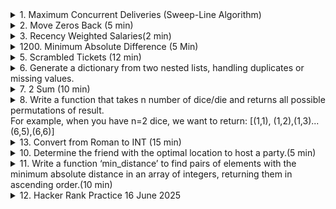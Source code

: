 <details>
<summary>1. Maximum Concurrent Deliveries (Sweep-Line Algorithm) </summary>

```python 
/* A courier can carry at most one active delivery at a time.
You are given a list of deliveries, each defined by a start timestamp (pickup) and an end timestamp (drop-off). Determine the maximum number of simultaneous active deliveries across all couriers.

Input(standard-in):

n # integer, 1 ≤ n ≤ 2*10^5
n lines follow: start_iso   end_iso

Example
5
2025-06-11T10:00:00 2025-06-11T10:25:00
2025-06-11T10:05:00 2025-06-11T10:30:00
2025-06-11T10:15:00 2025-06-11T10:45:00
2025-06-11T11:00:00 2025-06-11T11:20:00
2025-06-11T11:05:00 2025-06-11T11:15:00

Output (standard-out):
3
Explanation: Between 10:15 and 10:25 there are three overlapping deliveries.

Constraints & Tips
• ISO timestamps can be parsed with datetime.fromisoformat.
• O(n log n) expected; think sweep-line / line-sweep with event sorting (+1 at start, −1 at end).
*/


#incorrect solution I attempted thinking it is some modified merge interval thing 
def sweep_line(n, arr_time):
    array_time = [(t.split()) for t in arr_time]
    array_time = [(datetime.fromisoformat(t[0])::time), datetime.fromisoformat(t[1])::time)) for t in array_time]
    array_time.sort()
    
    start_time = array_time[0][0]
    end_time = array_time[0][1]
    max_concurrent = 0
    count = 1
    for i in range(1, len(array_time)):
        new_start , new_end = array_time[i]
        if new_start <  end_time:
            count += 1
        else:
            start_time = new_start
            end_time = new_end
            if count > max_concurrent:
                max_concurrent = count 
                count = 1 
    if count > max_concurrent:
        max_concurrent = count 
     
    return max_concurrent
```
Why the Sweep Line Fits ?\
    For every moment, we need to know, how many intervals overlap that moment and keep track of the maximum. That is exactly the textbook use case for a sweep line.

    Why we attach “+1” to a start-time and “−1” to an end-time?
    
    Picture a cashier holding a simple click-counter:
    • Every time a delivery begins, she clicks “up” once ( +1 ).
    • Every time a delivery finishes, she clicks “down” once ( −1 ).

    At any clock-tick, the display shows `current_up_clicks − current_down_clicks` which is exactly “how many deliveries are out on the road right now”.
   
    Logic:
    1. Turn each interval ⟨start, end⟩ into two events: • (start, +1) ➜ “someone just walked in” (end, −1)  ➜ “someone just walked out”
    2. Sort the events by time, so we visit them in the order they actually happen.
    3. Walk through the timeline once, keeping a single integer active:
    active = 0
    max_active = 0
    for time, delta in events:   # delta is +1 or -1
        active += delta          # click up or down
        max_active = max(max_active, active)
    • When delta = +1, active goes up by one.
    • When delta = −1, active goes down by one. The highest value ever reached is the answer.

Correct Solution 
```python 
from datetime import datetime 

def calculate_max(deliveries):
    events = []
    for s, e in deliveries:
        start = datetime.fromisoformat(s)
        end   = datetime.fromisoformat(e)
        events.append((start,  1))
        events.append((end,   -1))
    
    # Rem : Sort by time; on ties process +1 before -1 
    # Assuming Closed start, Open end [) ; python sort by asc 
    # if Closed start, Closed end [] then no need; as we want to process end (-1 first)
    events.sort(key=lambda e: (e[0], -e[1]))
    
    active_deliveries = max_active_deliveries = 0
    for _, delta in events:
        active_deliveries += delta
        max_active_deliveries = max(max_active_deliveries, active_deliveries)

    return max_active_deliveries
```
</details>

<details>
<summary> 2. Move Zeros Back (5 min) </summary>

```python 
def move_zeros_to_end(array):
    if not array:
        return array  # Handle empty array explicitly

    current = 0
    last_swap = len(array) - 1

    while current <= last_swap:
        if array[current] == 0:
            # Swap zero with element at last_swap
            array[current], array[last_swap] = array[last_swap], array[current]
            last_swap -= 1
            # Skip any zeros at last_swap to ensure we swap with a non-zero if possible
            while last_swap >= current and array[last_swap] == 0:
                last_swap -= 1
        else:
            current += 1

    return array

# Alternatively 
def move_zeros_back(array):
    """
    Moves all zeros to the end of the array while maintaining the order of non-zero elements (bringing them up)
    i is always moving but non_zero_position only moves if a non zero value is there
    """
    non_zero_pos = 0
    for i in range(len(array)):
        if array[i] != 0:
            array[non_zero_pos], array[i] = array[i], array[non_zero_pos]
            non_zero_pos += 1
    return array

```

</details>

<details>
<summary>3. Recency Weighted Salaries(2 min) </summary>

```python 
def recency_weighted_salaries(previous_salaries):
    if not previous_salaries:
        return 0.0  # Handle empty input by returning 0.0

    weighted_salaries = [(i + 1) * salary for i, salary in enumerate(previous_salaries)]
    
    # Sum of weights: 1 + 2 + ... + n = n*(n+1)/2
    n = len(previous_salaries)
    total_weights = (n * (n + 1)) // 2
    
    weighted_average = sum(weighted_salaries) / total_weights
    return round(weighted_average, 2)
```
</details>

<details>
<summary>1200. Minimum Absolute Difference (5 Min)</summary>

```python 
def min_distance(test_input):
    if len(test_input) < 2:
        return 0, []  # Handle edge case: less than 2 elements
    
    test_input.sort()  
    min_dist = float('inf')
    
    for i in range(len(test_input) - 1):
        current_dist = test_input[i + 1] - test_input[i]
        if current_dist < min_dist:
            min_dist = current_dist
  
    result = []
    for i in range(len(test_input) - 1):
        if test_input[i + 1] - test_input[i] == min_dist:
            result.append([test_input[i], test_input[i + 1]])
    
    return result
```
</details>

<details>
<summary>5. Scrambled Tickets (12 min)</summary>

```python 

# flights = [
#     ['Chennai', 'Bangalore'], 
#     ['Bombay', 'Delhi'], 
#     ['Goa', 'Chennai'], 
#     ['Delhi', 'Goa'], 
#     ['Bangalore', 'Beijing']
# ]

def plan_trip(flights):
    
    src_dest_map = {}
   
    # Count occurrences of each city (as source or destination)
    count_dict = {}
    for src, dest in flights: # directly unpack flights 
        src_dest_map[src] = dest
        [src]count_dict = count_dict.get(src, 0) + 1    #Please use .get() 
        count_dict[dest] = count_dict.get(dest, 0) + 1
    
    # Find the starting city: it should appear only once in count_dict
    # and must be a source (i.e., in src_dest_map)
    start_trip = None
    for city in count_dict:
        if count_dict[city] == 1 and city in src_dest_map:
            start_trip = city
            break
    
    #Remember to check this - If no start is found, return empty or handle error (for simplicity, assume valid input)
    if start_trip is None:
        return []

    # list.pop(ele) is wrong because pop() on a list expects an index, not a value. Use remove() or rethink the logic   
    
    # Build the result list by following the source-to-destination mapping
    result = []
    current = start_trip
    while current in src_dest_map:
        next_city = src_dest_map[current]
        result.append([current, next_city])
        current = next_city
    
    return result

```
</details>


<details>
<summary>6. Generate a dictionary from two nested lists, handling duplicates or missing values. </summary>

```python 
def create_dict_from_nested_lists(keys_list, values_list):
    result_dict = {}
    # Get the minimum length to avoid index out of range
    min_length = min(len(keys_list), len(values_list))
    
    for i in range(min_length):
        key = keys_list[i]
        value = values_list[i]
        # Handle nested structure by flattening if necessary
        if isinstance(key, list):   # REM
            key = tuple(key)        ## REM Convert nested list to tuple to make it hashable
        if isinstance(value, list):
            value = tuple(value)
        result_dict[key] = value
        
        #REM:
        # Result[key] = Result.get(key, []).append(value) is incorrect 
        # append() method modifies the list in place and returns None, so this line actually sets Result[key] to None
        
        #temp = Result.get(key, [])
        #temp.append(value) 
        #Result[key] = temp
    return result_dict
```
</details>

<details>
<summary>7. 2 Sum  (10 min)</summary>

- Missed reading question properly had to return indexes, was returning numbers 
- using abs for no reason it was not required 
- took too long :((\

```python 
    def twoSum(self, nums: List[int], target: int) -> List[int]:
        store = {}
        for i in range(len(nums)):
            if target - nums[i] in store:
                return [i, store[target - nums[i]]]
            else:
                store[nums[i]] = i
```

</details>
<details>
<summary>8. Write a function that takes n number of dice/die and returns all possible permutations of result.<br>
For example, when you have n=2 dice, we want to return: [(1,1), (1,2),(1,3)...(6,5),(6,6)] </summary>

https://leetcode.com/discuss/post/1515046/doordash-data-eng-tech-phone-screen-by-a-wgmq/

```python
#(i,) is a single-element tuple containing the value i
# The comma after i is important because it tells Python this is a tuple
# + operator, when used with tuples, concatenates them. 
# So if i=1 and perm=(2,), then (1,) + (2,) results in (1, 2).

def return_dice_permutation(n):
    if n <= 0:
        return []        # return empty list not 0 
    if n == 1:           # python is == 
        return [(i,) for i in range(1,7)]  

    prev_perm = return_dice_permutation(n - 1)
    result = []
    for i in range(1, 7):
        for perm in prev_perm:
            result.append((i,) + perm) 
```
</details>

<details>
<summary>13. Convert from Roman to INT (15 min) </summary>

```python 
# REM to read question properly 
# it is very easy just REM you need to check if they are in order or not
'''
Each symbol adds its own value, except for when a smaller valued symbol is before a larger valued symbol.
In those cases, instead of adding both symbols to the total, we need to subtract the large from the small.
'''
def romanToInt(self, s):
        """
        :type s: str
        :rtype: int
        """
        values= {
        "I": 1,
        "V": 5,
        "X": 10,
        "L": 50,
        "C": 100,
        "D": 500,
        "M": 1000,
        }
        total = 0 
        i = 0 
        while i < len(s):
            if i+1 < len(s) and values[s[i+1]] > values[s[i]]:
                total += values[s[i+1]] - values[s[i]]
                i += 2
            else:
                total += values[s[i]]
                i += 1

        return total
```
</details>

<details>
<summary>10. Determine the friend with the optimal location to host a party.(5 min)</summary>

```python 
'''
Assuming friends is a dict of name and coordinates of friends 
'''
def pick_friends(friends):
    if len(friends) == 0:
        return None
    if len(friends) == 1:
        return list(friends.keys())[0]
    
    min_distance = float('inf')
    min_host = None
    for host in friends:
        total_distance = 0
        hx_dis, hy_dis, hz_dis = friends[host]
        for friend in friends:
            if friend != host: 
                x_dis, y_dis, z_dis = friends[friend]
                dist = (((hx_dis - x_dis) ** 2) + ((hy_dis - y_dis) ** 2) + ((hz_dis - z_dis) ** 2)) ** 0.5 ## POW function - euclidean distance 
                total_distance += dist

        if total_distance < min_distance:
            min_distance = total_distance
            min_host = host

    return min_host
```

```python 
def pick_host(friends):
    """
    The optimal host is the one whose location minimizes the total Euclidean distance
    for all friends to travel to the party.
    
    Args:
        friends (list): A list of dictionaries, each containing a friend's 'name' and
                        3D coordinates 'x', 'y', 'z'.
                        
    Returns:
        str: The name of the friend who should host the party.
    """
    if not friends:
        return None
    
    if len(friends) == 1:
        return friends[0]['name']
    
    min_total_distance = float('inf')
    optimal_host = None
    
    # Iterate through each friend as a potential host
    for host in friends:
        total_distance = 0
        host_x, host_y, host_z = host['x'], host['y'], host['z']
        
        # Calculate total distance from this host to all other friends
        for friend in friends:
            friend_x, friend_y, friend_z = friend['x'], friend['y'], friend['z']
            # Euclidean distance in 3D space
            distance = ((host_x - friend_x) ** 2 + 
                       (host_y - friend_y) ** 2 + 
                       (host_z - friend_z) ** 2) ** 0.5
            total_distance += distance
        
        # Update the optimal host if this total distance is smaller
        if total_distance < min_total_distance:
            min_total_distance = total_distance
            optimal_host = host['name']
    
    return optimal_host

# Example usage:
if __name__ == "__main__":
    friends_list = [
        {"name": "Alice", "x": 0, "y": 0, "z": 0},
        {"name": "Bob", "x": 1, "y": 1, "z": 1},
        {"name": "Charlie", "x": 2, "y": 2, "z": 2},
        {"name": "David", "x": 0, "y": 1, "z": 0}
    ]
    
    host = pick_host(friends_list)
    print(f"The optimal host is: {host}")
```
</details>

<details>
<summary>11. Write a function ‘min_distance’ to find pairs of elements with the minimum absolute distance in an array of integers, returning them in ascending order.(10 min) </summary> 

```python 
def min_distance(arr):
    if len(arr) < 2:
        return []
    if len(arr) == 2:
        return [(0, 1)]
    
    ind_arr = [(i, v) for i, v in enumerate(arr)]
    ind_arr.sort(key=lambda x: x[1])  # Sort by value, not index
    
    min_dist = float('inf')
    result = []
    for i in range(len(ind_arr) - 1):
        current_dist = ind_arr[i+1][1] - ind_arr[i][1]
        if current_dist < min_dist:
            min_dist = current_dist
            result = [(ind_arr[i][0], ind_arr[i+1][0])]
        elif current_dist == min_dist:
            result.append((ind_arr[i][0], ind_arr[i+1][0]))
    
    result.sort(key=lambda x: (x[0], x[1]))  # Sort by both indices
    return result
```
nlogn time 
</details>

<details>
<summary>12. Hacker Rank Practice 16 June 2025 </summary> 

```python 
''' NOTES:
- round is case sensitive, its built in no need to import anything
- / standard division operator; always returns a floating-point number
- // floor division operator ; result to the nearest integer 
- (-5) // 2 would give -3 since it rounds down toward negative infinity


'''
def plusMinus(arr):
    pos_count, neg_count, zer_count = 0,0,0
    n = len(arr)
    for e in arr:
        if e > 0:
            pos_count+= 1
        elif e == 0:
            zer_count+= 1
        else:
            neg_count+= 1
    print(round(pos_count/n ,6))
    print(round(neg_count/n ,6))
    print(round(zer_count/n ,6))
    return 
```

```python 
''' NOTES:
- string is immutable so create a new string - do not try to modify it 

- SLICING In python string 
- list[start:stop:step] stop is exclusive 
- s[-2:]   # Last two elements"
- s[:-2]   # All except last two elements")
- s[::2]    # Every second element")
- s[::-1]   # Reverse the list"
- s[::-2]  # Every second element from end")
'''

def timeConversion(s):
    if s[-2:] == 'PM':
         if int(s[:2]) < 12:
            s = str(int(s[:2]) + 12) + s[2:]
    else:
        if s[:2] == '12': 
            s = '00' + s[2:]
    
    return s[:8]
```

```python
# Optimzed Fizzbuzz
def fizzBuzz(n):
    for i in range(1, n + 1):
        output = ""
        if i % 3 == 0:
            output += "Fizz"
        if i % 5 == 0:
            output += "Buzz"
        print(output or i) 
```

```python
def lonelyinteger(a):
    result = 0
    for e in  a:
        result = result ^ e # same element xored return 0 
    return result

'''
Square array do you len(arr) in both loops
Added return inside first for loop and debugged for 5 min - Don't do this 
'''
def diagonalDifference(arr):
    dia_one  = 0
    dia_two  = 0
 
    for r in range(len(arr)):
        for c in range(len(arr)):
            if r==c :
                dia_one += arr[r][c]
            if c + r == len(arr)-1:
                dia_two += arr[r][c]
    return abs(dia_one -dia_two )


def countingSort(arr):
    freq_arr =[0]*100
    for i in arr:
        freq_arr[i] += 1
    return freq_arr


def findZigZagSequence(a, n):
    a.sort()
    mid = int((n + 1)/2)- 1 # REM 
    a[mid], a[n-1] = a[n-1], a[mid]

    st = mid + 1 
    ed = n - 2 # REM
    while(st <= ed):
        a[st], a[ed] = a[ed], a[st]
        st = st + 1
        ed = ed - 1 # REM

    for i in range (n):
        if i == n-1:
            print(a[i])
        else:
            print(a[i], end = ' ')
    return